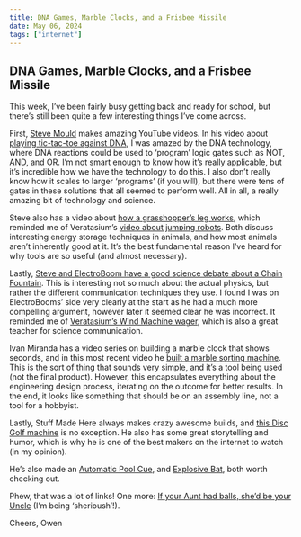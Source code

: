 ```yaml
---
title: DNA Games, Marble Clocks, and a Frisbee Missile
date: May 06, 2024
tags: ["internet"]
---
```


## DNA Games, Marble Clocks, and a Frisbee Missile

This week, I’ve been fairly busy getting back and ready for school, but there’s still been quite a few interesting things I’ve come across.

First, [Steve Mould](https://www.youtube.com/@SteveMould) makes amazing YouTube videos. In his video about [playing tic-tac-toe against DNA](https://www.youtube.com/watch?v=GgPdRKqcRTE), I was amazed by the DNA technology, where DNA reactions could be used to ‘program’ logic gates such as NOT, AND, and OR. I’m not smart enough to know how it’s really applicable, but it’s incredible how we have the technology to do this. I also don’t really know how it scales to larger ‘programs’ (if you will), but there were tens of gates in these solutions that all seemed to perform well. All in all, a really amazing bit of technology and science.

Steve also has a video about [how a grasshopper’s leg works](https://www.youtube.com/watch?v=xUUW6SYl_ak), which reminded me of Veratasium’s [video about jumping robots](https://www.youtube.com/watch?v=daaDuC1kbds). Both discuss interesting energy storage techniques in animals, and how most animals aren’t inherently good at it. It’s the best fundamental reason I’ve heard for why tools are so useful (and almost necessary).

Lastly, [Steve and ElectroBoom have a good science debate about a Chain Fountain](https://www.youtube.com/playlist?list=PLcqX4UMXNKEdNBKABT3ZF6Fvu5Jkq3OxB). This is interesting not so much about the actual physics, but rather the different communication techniques they use. I found I was on ElectroBooms’ side very clearly at the start as he had a much more compelling argument, however later it seemed clear he was incorrect. It reminded me of [Veratasium’s Wind Machine wager](https://www.youtube.com/watch?v=yCsgoLc_fzI), which is also a great teacher for science communication.

Ivan Miranda has a video series on building a marble clock that shows seconds, and in this most recent video he [built a marble sorting machine](https://www.youtube.com/watch?v=pMEaQmn1iP4). This is the sort of thing that sounds very simple, and it’s a tool being used (not the final product). However, this encapsulates everything about the engineering design process, iterating on the outcome for better results. In the end, it looks like something that should be on an assembly line, not a tool for a hobbyist.

Lastly, Stuff Made Here always makes crazy awesome builds, and [this Disc Golf machine](https://www.youtube.com/watch?v=t9rClZrbnrQ) is no exception. He also has some great storytelling and humor, which is why he is one of the best makers on the internet to watch (in my opinion).

He’s also made an [Automatic Pool Cue](https://www.youtube.com/watch?v=vsTTXYxydOE), and [Explosive Bat](https://www.youtube.com/watch?v=Puo6Vgcbxps&t=1311s), both worth checking out.

Phew, that was a lot of links! One more: [If your Aunt had balls, she’d be your Uncle](https://www.youtube.com/watch?v=2_O5YHX4urE) (I’m being ‘sherioush’!).

Cheers,
Owen

